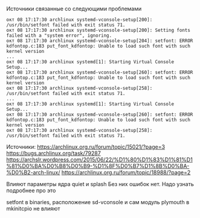 Источники связанные со следующими проблемами
```
окт 08 17:17:30 archlinux systemd-vconsole-setup[200]: /usr/bin/setfont failed with exit status 71.
окт 08 17:17:30 archlinux systemd-vconsole-setup[200]: Setting fonts failed with a "system error", ignoring.
окт 08 17:17:30 archlinux systemd-vconsole-setup[204]: setfont: ERROR kdfontop.c:183 put_font_kdfontop: Unable to load such font with such kernel version
...
окт 08 17:17:30 archlinux systemd[1]: Starting Virtual Console Setup...
окт 08 17:17:30 archlinux systemd-vconsole-setup[260]: setfont: ERROR kdfontop.c:183 put_font_kdfontop: Unable to load such font with such kernel version
окт 08 17:17:30 archlinux systemd-vconsole-setup[258]: /usr/bin/setfont failed with exit status 71.
...
окт 08 17:17:30 archlinux systemd[1]: Starting Virtual Console Setup...
окт 08 17:17:30 archlinux systemd-vconsole-setup[260]: setfont: ERROR kdfontop.c:183 put_font_kdfontop: Unable to load such font with such kernel version
окт 08 17:17:30 archlinux systemd-vconsole-setup[258]: /usr/bin/setfont failed with exit status 71.

```

Источники:
https://archlinux.org.ru/forum/topic/15021/?page=3
https://bugs.archlinux.org/task/79287
https://archslr.wordpress.com/2015/06/22/%D1%80%D1%83%D1%81%D1%81%D0%BA%D0%B8%D0%B9-%D1%8F%D0%B7%D1%8B%D0%BA-%D0%B2-arch-linux/
https://archlinux.org.ru/forum/topic/18988/?page=2


Влияют параметры ядра quiet и splash
Без них ошибок нет. Надо узнать подробнее про это

setfont в binaries, расположение sd-vconsole и сам модуль plymouth в mkinitcpio не влияют